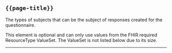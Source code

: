 ## <code>{{page-title}}</code>

The types of subjects that can be the subject of responses created for the questionnaire.

This element is optional and can only use values from the FHIR required ResourceType ValueSet. The ValueSet is not listed below due to its size.

---
